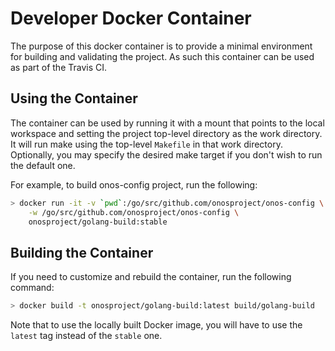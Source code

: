 <!--
SPDX-FileCopyrightText: 2020-present Open Networking Foundation <info@opennetworking.org>
SPDX-License-Identifier: Apache-2.0
-->

# Developer Docker Container
The purpose of this docker container is to provide a minimal environment for building and
validating the project. As such this container can be used as part of the Travis CI.

## Using the Container
The container can be used by running it with a mount that points to the local workspace and setting the 
project top-level directory as the work directory. It will run make using the top-level `Makefile` in 
that work directory.
Optionally, you may specify the desired make target if you don't wish to run the default one.

For example, to build onos-config project, run the following:

```bash
> docker run -it -v `pwd`:/go/src/github.com/onosproject/onos-config \
    -w /go/src/github.com/onosproject/onos-config \
    onosproject/golang-build:stable
```

## Building the Container
If you need to customize and rebuild the container, run the following command:

```bash
> docker build -t onosproject/golang-build:latest build/golang-build
```

Note that to use the locally built Docker image, you will have to use the `latest` 
tag instead of the `stable` one.